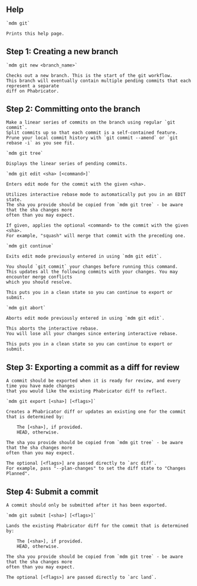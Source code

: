 ## Help

    `mdm git`

    Prints this help page.

## Step 1: Creating a new branch

    `mdm git new <branch_name>`

    Checks out a new branch. This is the start of the git workflow.
    This branch will eventually contain multiple pending commits that each represent a separate
    diff on Phabricator.

## Step 2: Committing onto the branch

    Make a linear series of commits on the branch using regular `git commit`.
    Split commits up so that each commit is a self-contained feature.
    Prune your local commit history with `git commit --amend` or `git rebase -i` as you see fit.

    `mdm git tree`

    Displays the linear series of pending commits.

    `mdm git edit <sha> [<command>]`

    Enters edit mode for the commit with the given <sha>.

    Utilizes interactive rebase mode to automatically put you in an EDIT state.
    The sha you provide should be copied from `mdm git tree` - be aware that the sha changes more
    often than you may expect.

    If given, applies the optional <command> to the commit with the given <sha>.
    For example, "squash" will merge that commit with the preceding one.

    `mdm git continue`

    Exits edit mode previously entered in using `mdm git edit`.

    You should `git commit` your changes before running this command.
    This updates all the following commits with your changes. You may encounter merge conflicts
    which you should resolve.

    This puts you in a clean state so you can continue to export or submit.

    `mdm git abort`

    Aborts edit mode previously entered in using `mdm git edit`.

    This aborts the interactive rebase.
    You will lose all your changes since entering interactive rebase.

    This puts you in a clean state so you can continue to export or submit.

## Step 3: Exporting a commit as a diff for review

    A commit should be exported when it is ready for review, and every time you have made changes
    that you would like the existing Phabricator diff to reflect.

    `mdm git export [<sha>] [<flags>]`

    Creates a Phabricator diff or updates an existing one for the commit that is determined by:

        The [<sha>], if provided.
        HEAD, otherwise.

    The sha you provide should be copied from `mdm git tree` - be aware that the sha changes more
    often than you may expect.

    The optional [<flags>] are passed directly to `arc diff`.
    For example, pass "--plan-changes" to set the diff state to "Changes Planned".

## Step 4: Submit a commit

    A commit should only be submitted after it has been exported.

    `mdm git submit [<sha>] [<flags>]`

    Lands the existing Phabricator diff for the commit that is determined by:

        The [<sha>], if provided.
        HEAD, otherwise.

    The sha you provide should be copied from `mdm git tree` - be aware that the sha changes more
    often than you may expect.

    The optional [<flags>] are passed directly to `arc land`.
